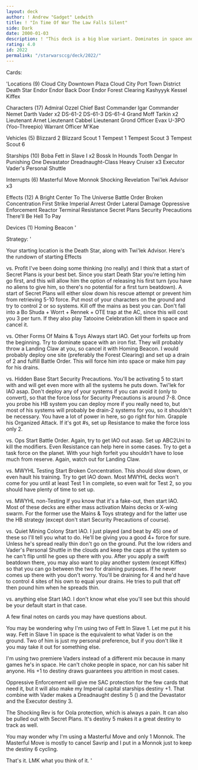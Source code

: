 ```yaml
---
layout: deck
author: ! Andrew "Gadget" Ledwith
title: ! "In Time Of War The Law Falls Silent"
side: Dark
date: 2000-01-03
description: ! "This deck is a big blue variant. Dominates in space and does well on the ground."
rating: 4.0
id: 2022
permalink: "/starwarsccg/deck/2022/"
---
```

Cards: 

'Locations (9)
Cloud City Downtown Plaza
Cloud City Port Town District
Death Star
Endor
Endor Back Door
Endor Forest Clearing
Kashyyyk
Kessel
Kiffex

Characters (17)
Admiral Ozzel
Chief Bast
Commander Igar
Commander Nemet
Darth Vader  x2
DS-61-2
DS-61-3
DS-61-4
Grand Moff Tarkin  x2
Lieutenant Arnet
Lieutenant Cabbel
Lieutenant Grond
Officer Evax
U-3PO (Yoo-Threepio)
Warrant Officer M'Kae

Vehicles (5)
Blizzard 2
Blizzard Scout 1
Tempest 1
Tempest Scout 3
Tempest Scout 6

Starships (10)
Boba Fett in Slave I  x2
Bossk In Hounds Tooth
Dengar In Punishing One
Devastator
Dreadnaught-Class Heavy Cruiser  x3
Executor
Vader's Personal Shuttle

Interrupts (6)
Masterful Move
Monnok
Shocking Revelation
Twi'lek Advisor  x3

Effects (12)
A Bright Center To The Universe
Battle Order
Broken Concentration
First Strike
Imperial Arrest Order
Lateral Damage
Oppressive Enforcement
Reactor Terminal
Resistance
Secret Plans
Security Precautions
There'll Be Hell To Pay

Devices (1)
Homing Beacon  '

Strategy: '

Your starting location is the Death Star, along with Twi'lek Advisor. Here's the rundown of starting Effects

vs. Profit I've been doing some thinking (no really) and I think that a start of Secret Plans is your best bet. Since you start Death Star you're letting him go first, and this will allow him the option of releasing his first turn (you have no aliens to give him, so there's no potential for a first turn beatdown). A start of Secret Plans will either slow down his rescue attempt or prevent him from retrieving 5-10 force. Put most of your characters on the ground and try to control 2 or so systems. Kill off the mains as best you can. Don't fall into a Bo Shuda + Worrt + Rennek + OTE trap at the AC, since this will cost you 3 per turn. If they also play Tatooine Celebration kill them in space and cancel it.

vs. Other Forms Of Mains & Toys Always start IAO. Get your forfeits up from the beginning. Try to dominate space with an iron fist. They will probably throw a Landing Claw at you, so cancel it with Homing Beacon. I would probably deploy one site (preferably the Forest Clearing) and set up a drain of 2 and fulfill Battle Order. This will force him into space or make him pay for his drains.

vs. Hidden Base Start Security Precautions. You'll be activating 5 to start with and will get even more with all the systems he puts down. Twi'lek for IAO asap. Don't deploy any of your systems if you can avoid it (only to convert), so that the force loss for Security Precautions is around 7-8. Once you probe his HB system you can deploy more if you really need to, but most of his systems will probably be drain-2 systems for you, so it shouldn't be necessary. You have a lot of power in here, so go right for him. Grapple his Organized Attack. If it's got #s, set up Resistance to make the force loss only 2.

vs. Ops Start Battle Order. Again, try to get IAO out asap. Set up ABC2Uni to kill the modifiers. Even Resistance can help here in some cases. Try to get a task force on the planet. With your high forfeit you shouldn't have to lose much from reserve. Again, watch out for Landing Claw.

vs. MWYHL Testing Start Broken Concentration. This should slow down, or even hault his training. Try to get IAO down. Most MWYHL decks won't come for you until at least Test 1 in complete, so even wait for Test 2, so you should have plenty of time to set up.

vs. MWYHL non-Testing If you know that it's a fake-out, then start IAO. Most of these decks are either mass activation Mains decks or X-wing swarm. For the former use the Mains & Toys strategy and for the latter use the HB strategy (except don't start Security Precautions of course).

vs. Quiet Mining Colony Start IAO. I just played (and beat by 45) one of these so I'll tell you what to do. He'll be giving you a good 4+ force for sure. Unless he's spread really thin don't go on the ground. Put the low riders and Vader's Personal Shuttle in the clouds and keep the caps at the system so he can't flip until he goes up there with you. After you apply a swift beatdown there, you may also want to play another system (except Kiffex) so that you can go between the two for draining purposes. If he never comes up there with you don't worry. You'll be draining for 4 and he'd have to control 4 sites of his own to equal your drains. He tries to pull that off then pound him when he spreads thin.

vs. anything else Start IAO. I don't know what else you'll see but this should be your default start in that case.

A few final notes on cards you may have questions about.

You may be wondering why I'm using two of Fett In Slave 1. Let me put it his way. Fett in Slave 1 in space is the equivalent to what Vader is on the ground. Two of him is just my personal preference, but if you don't like it you may take it out for something else.

I'm using two premiere Vaders instead of a different mix because in many games he's in space. He can't choke people in space, nor can his saber hit anyone. His +1 to destiny draws guarantees you attrition in most cases.

Oppressive Enforcement will give me SAC protection for the few cards that need it, but it will also make my Imperial capital starships destiny +1. That combine with Vader makes a Dreadnaught destiny 5 () and the Devastator and the Executor destiny 3.

The Shocking Rev is for Oola protection, which is always a pain. It can also be pulled out with Secret Plans. It's destiny 5 makes it a great destiny to track as well.

You may wonder why I'm using a Masterful Move and only 1 Monnok. The Masterful Move is mostly to cancel Savrip and I put in a Monnok just to keep the destiny 6 cycling.

That's it. LMK what you think of it. '
